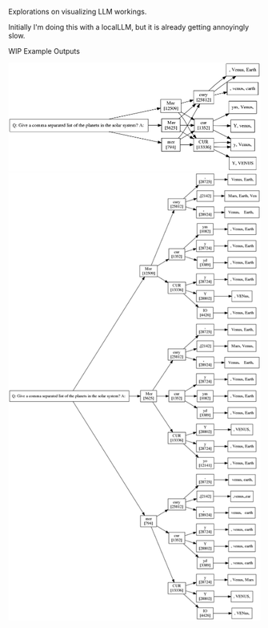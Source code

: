 Explorations on visualizing LLM workings.

Initially I'm doing this with a localLLM, but it is already getting annoyingly slow.

WIP Example Outputs

![Example 1](img/example-1.png)
![Example 2](img/example-2.png)
